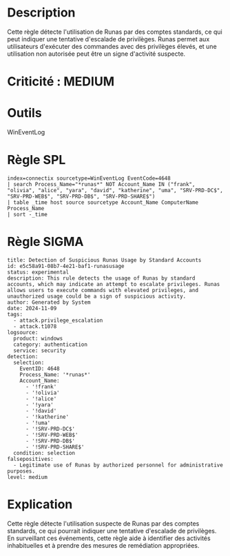 # Description

Cette règle détecte l'utilisation de Runas par des comptes standards, ce qui peut indiquer une tentative d'escalade de privilèges. Runas permet aux utilisateurs d'exécuter des commandes avec des privilèges élevés, et une utilisation non autorisée peut être un signe d'activité suspecte.

# Criticité : **MEDIUM**

# Outils

WinEventLog

# Règle SPL

```
index=connectix sourcetype=WinEventLog EventCode=4648
| search Process_Name="*runas*" NOT Account_Name IN ("frank", "olivia", "alice", "yara", "david", "katherine", "uma", "SRV-PRD-DC$", "SRV-PRD-WEB$", "SRV-PRD-DB$", "SRV-PRD-SHARE$")
| table _time host source sourcetype Account_Name ComputerName Process_Name
| sort -_time
```

# Règle SIGMA

```
title: Detection of Suspicious Runas Usage by Standard Accounts
id: e5c58a91-08b7-4e21-baf1-runasusage
status: experimental
description: This rule detects the usage of Runas by standard accounts, which may indicate an attempt to escalate privileges. Runas allows users to execute commands with elevated privileges, and unauthorized usage could be a sign of suspicious activity.
author: Generated by System
date: 2024-11-09
tags:
  - attack.privilege_escalation
  - attack.t1078
logsource:
  product: windows
  category: authentication
  service: security
detection:
  selection:
    EventID: 4648
    Process_Name: '*runas*'
    Account_Name:
      - '!frank'
      - '!olivia'
      - '!alice'
      - '!yara'
      - '!david'
      - '!katherine'
      - '!uma'
      - '!SRV-PRD-DC$'
      - '!SRV-PRD-WEB$'
      - '!SRV-PRD-DB$'
      - '!SRV-PRD-SHARE$'
  condition: selection
falsepositives:
  - Legitimate use of Runas by authorized personnel for administrative purposes.
level: medium
```

# Explication

Cette règle détecte l'utilisation suspecte de Runas par des comptes standards, ce qui pourrait indiquer une tentative d'escalade de privilèges. En surveillant ces événements, cette règle aide à identifier des activités inhabituelles et à prendre des mesures de remédiation appropriées.


